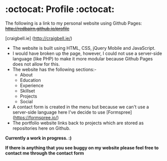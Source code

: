  # :octocat: Profile :octocat:
The following is a link to my personal website using Github Pages:
~~http://redbairn.github.io/profile~~ 

[craigbell.ie] (http://craigbell.ie/)

- The website is built using HTML, CSS, jQuery Mobile and JavaScript.
- I would have broken up the page, however, I could not use a server-side language (like PHP) to make it more modular because Github Pages does not allow for this.
- The website has the following sections:-
  - About
  - Education
  - Experience
  - Skillset
  - Projects
  - Social
- A contact form is created in the menu but because we can't use a server-side language here I've decide to use [Formspree] (https://formspree.io/)
- The portfolio website links back to projects which are stored as repositories here on Github.

**Currently a work in progress. :)**

**If there is anything that you see buggy on my website please feel free to contact me through the contact form**
